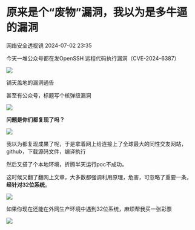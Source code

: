 #  原来是个“废物”漏洞，我以为是多牛逼的漏洞   
 网络安全透视镜   2024-07-02 23:35  
  
今天一堆公众号都在发OpenSSH 远程代码执行漏洞（CVE-2024-6387）  
  
![](https://mmbiz.qpic.cn/mmbiz_png/apNprpz3YS5NyHku5PBVf5rQ6NicjZ7qicYQ2xKdGiaXI1sj3x9KSUIV0tvAIT1AjLnpg2oF4LKMHIUOXCx1p5vFQ/640?wx_fmt=png&from=appmsg "")  
  
铺天盖地的漏洞通告  
  
甚至有公众号，标题写个核弹级漏洞  
  
![](https://mmbiz.qpic.cn/mmbiz_png/apNprpz3YS5NyHku5PBVf5rQ6NicjZ7qic1DMic461qXbcv8gAicjwibd5icRgL7X413JrDFT4Yr8TTZSJo6YtSnhNpg/640?wx_fmt=png&from=appmsg "")  
  
**问题是你们都复现了吗？**  
  
![](https://mmbiz.qpic.cn/mmbiz_jpg/apNprpz3YS5MOP4RPzQsVt9RTaQnZkxvdq2LSO03xSKqMmUdkiabHa8cYiapj4pgm4JWicO1A6zu6wY58C1dw1SjA/640?wx_fmt=jpeg&from=appmsg "")  
  
我以为都复现成果了呢，于是拿着网上给连接上了全球最大的同性交友网站，github，下载源码文件，编译执行  
  
然后又搭了个本地环境，折腾半天运行poc不成功。  
  
这时候又翻了翻网上文章，大多数都强调利用原理，危害，可忽略了重要一条，  
**经针对32位系统**。  
  
![](https://mmbiz.qpic.cn/mmbiz_png/apNprpz3YS5NyHku5PBVf5rQ6NicjZ7qicmv2azHiarSYic1FQgE0U1ibOoLMibNCYTOqKoFHFjPT81xUBkReYq75j1g/640?wx_fmt=png&from=appmsg "")  
  
  
如果你现在还能在外网生产环境中遇到32位系统，麻烦帮我买一张彩票  
  
![](https://mmbiz.qpic.cn/mmbiz_png/apNprpz3YS5mAejLUhTLDx76592GicdFyUoezXtiaN0vkDtF0SdrQ93jC1SiaMh8GxlUpBgLwIZ0OmQcj4MHaBHag/640?wx_fmt=png&from=appmsg "")  
  
  
